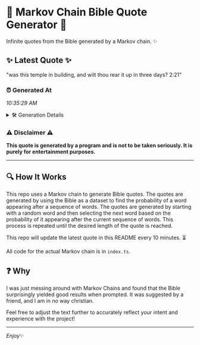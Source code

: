 # 📖 Markov Chain Bible Quote Generator 📖

Infinite quotes from the Bible generated by a Markov chain. ✨

## ✨ Latest Quote ✨
"was this temple in building, and wilt thou rear it up in three days? 2:21"

### ⏰ Generated At
*10:35:29 AM*

<details>
    <summary>🛠️ Generation Details</summary>
    <p>
        <strong>🌱 Seed:</strong> was<br>
        <strong>🔄 Iterations:</strong> 14<br>
        <strong>📜 Context History:</strong><br>[ was ]: this<br>[ was, this ]: temple<br>[ was, this, temple ]: in<br>[ was, this, temple, in ]: building,<br>[ was, this, temple, in, building, ]: and<br>[ was, this, temple, in, building,, and ]: wilt<br>[ this, temple, in, building,, and, wilt ]: thou<br>[ temple, in, building,, and, wilt, thou ]: rear<br>[ in, building,, and, wilt, thou, rear ]: it<br>[ building,, and, wilt, thou, rear, it ]: up<br>[ and, wilt, thou, rear, it, up ]: in<br>[ wilt, thou, rear, it, up, in ]: three<br>[ thou, rear, it, up, in, three ]: days?<br>[ rear, it, up, in, three, days? ]: 2:21<br>
    </p>
</details>

### ⚠️ Disclaimer ⚠️
**This quote is generated by a program and is not to be taken seriously. It is purely for entertainment purposes.**

---

## 🔍 How It Works

This repo uses a Markov chain to generate Bible quotes. The quotes are generated by using the Bible as a dataset to find the probability of a word appearing after a sequence of words. The quotes are generated by starting with a random word and then selecting the next word based on the probability of it appearing after the current sequence of words. This process is repeated until the desired length of the quote is reached.

This repo will update the latest quote in this README every 10 minutes. ⏳

All code for the actual Markov chain is in `index.ts`.

## ❓ Why

I was just messing around with Markov Chains and found that the Bible surprisingly yielded good results when prompted. 
It was suggested by a friend, and I am in no way christian.

Feel free to adjust the text further to accurately reflect your intent and experience with the project!

---

*Enjoy*✨
